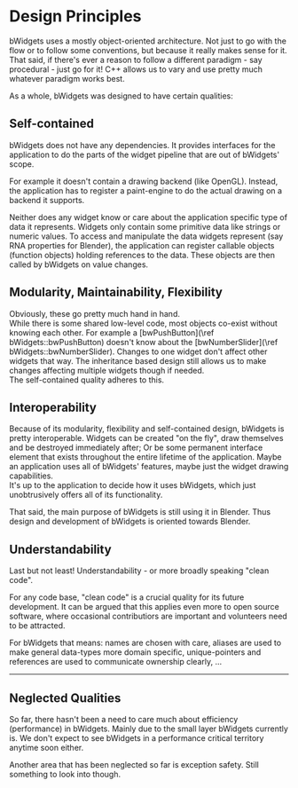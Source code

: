 Design Principles
==========================

bWidgets uses a mostly object-oriented architecture. Not just to go with the flow or to follow some conventions, but because it really makes sense for it.<br/>
That said, if there's ever a reason to follow a different paradigm - say procedural - just go for it! C++ allows us to vary and use pretty much whatever paradigm works best.

As a whole, bWidgets was designed to have certain qualities:

Self-contained
--------------

  bWidgets does not have any dependencies. It provides interfaces for the application to do the parts of the widget pipeline that are out of bWidgets' scope.

  For example it doesn't contain a drawing backend (like OpenGL). Instead, the application has to register a paint-engine to do the actual drawing on a backend it supports.

  Neither does any widget know or care about the application specific type of data it represents. Widgets only contain some primitive data like strings or numeric values. To access and manipulate the data widgets represent (say RNA properties for Blender), the application can register callable objects (function objects) holding references to the data. These objects are then called by bWidgets on value changes.

Modularity, Maintainability, Flexibility
----------------------------------------

  Obviously, these go pretty much hand in hand.<br/>
  While there is some shared low-level code, most objects co-exist without knowing each other. For example a [bwPushButton](\ref bWidgets::bwPushButton) doesn't know about the [bwNumberSlider](\ref bWidgets::bwNumberSlider). Changes to one widget don't affect other widgets that way. The inheritance based design still allows us to make changes affecting multiple widgets though if needed.<br/>
  The self-contained quality adheres to this.

Interoperability
----------------

  Because of its modularity, flexibility and self-contained design, bWidgets is pretty interoperable. Widgets can be created "on the fly", draw themselves and be destroyed immediately after; Or be some permanent interface element that exists throughout the entire lifetime of the application. Maybe an application uses all of bWidgets' features, maybe just the widget drawing capabilities.<br/>
  It's up to the application to decide how it uses bWidgets, which just unobtrusively offers all of its functionality.

  That said, the main purpose of bWidgets is still using it in Blender. Thus design and development of bWidgets is oriented towards Blender.

Understandability
-----------------

Last but not least! Understandability - or more broadly speaking "clean code".

For any code base, "clean code" is a crucial quality for its future development. It can be argued that this applies even more to open source software, where occasional contributiors are important and volunteers need to be attracted.

For bWidgets that means: names are chosen with care, aliases are used to make general data-types more domain specific, unique-pointers and references are used to communicate ownership clearly, ...

------

Neglected Qualities
-------------------

So far, there hasn't been a need to care much about efficiency (performance) in bWidgets. Mainly due to the small layer bWidgets currently is. We don't expect to see bWidgets in a performance critical territory anytime soon either.

Another area that has been neglected so far is exception safety. Still something to look into though.
